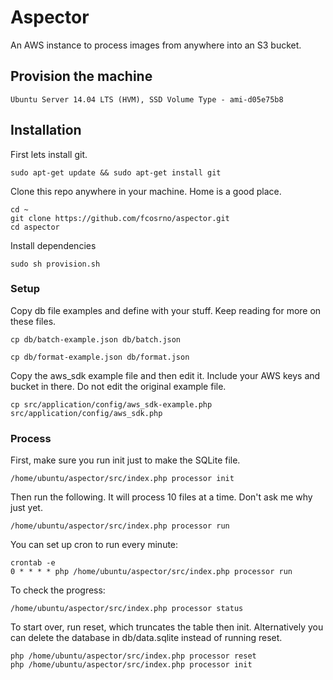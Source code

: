 # Aspector

An AWS instance to process images from anywhere into an S3 bucket.

## Provision the machine

	Ubuntu Server 14.04 LTS (HVM), SSD Volume Type - ami-d05e75b8

## Installation

First lets install git.

	sudo apt-get update && sudo apt-get install git

Clone this repo anywhere in your machine. Home is a good place.

	cd ~
	git clone https://github.com/fcosrno/aspector.git
	cd aspector

Install dependencies

	sudo sh provision.sh

### Setup

Copy db file examples and define with your stuff. Keep reading for more on these files.

	cp db/batch-example.json db/batch.json 

	cp db/format-example.json db/format.json 

Copy the aws_sdk example file and then edit it. Include your AWS keys and bucket in there. Do not edit the original example file.
	
	cp src/application/config/aws_sdk-example.php src/application/config/aws_sdk.php 

### Process

First, make sure you run init just to make the SQLite file.

	/home/ubuntu/aspector/src/index.php processor init

Then run the following. It will process 10 files at a time. Don't ask me why just yet.

	/home/ubuntu/aspector/src/index.php processor run

You can set up cron to run every minute:
	
	crontab -e
	0 * * * * php /home/ubuntu/aspector/src/index.php processor run

To check the progress:

	/home/ubuntu/aspector/src/index.php processor status

To start over, run reset, which truncates the table then init. Alternatively you can delete the database in db/data.sqlite instead of running reset.

	php /home/ubuntu/aspector/src/index.php processor reset
	php /home/ubuntu/aspector/src/index.php processor init


